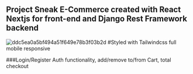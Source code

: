 ## Project Sneak E-Commerce created with React Nextjs for front-end and Django Rest Framework backend
![ddc5ea0a5bf494a51f649e78b3f03b2d](https://user-images.githubusercontent.com/88827764/148644869-7253e615-17ae-4439-80d5-238c5a3c1d1f.png)
#Styled with Tailwindcss full mobile responsive

###Login/Register Auth functionality, add/remove to/from Cart, total checkout
